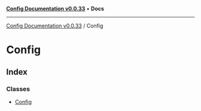 [**Config Documentation v0.0.33**](../README.md) • **Docs**

***

[Config Documentation v0.0.33](../modules.md) / Config

# Config

## Index

### Classes

- [Config](classes/Config.md)

